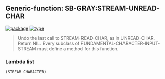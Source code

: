 ## Generic-function: SB-GRAY:STREAM-UNREAD-CHAR
[![package](https://img.shields.io/badge/Package-SB--GRAY-5f9ea0.svg?style=social&colorA=999999)](../) [![type](https://img.shields.io/badge/Type-Generic--Function-5f9ea0.svg?style=social&colorA=999999)](../#generic-function) 

> Undo the last call to STREAM-READ-CHAR, as in UNREAD-CHAR.
> Return NIL. Every subclass of FUNDAMENTAL-CHARACTER-INPUT-STREAM
> must define a method for this function.

### Lambda list
```
(STREAM CHARACTER)
```
